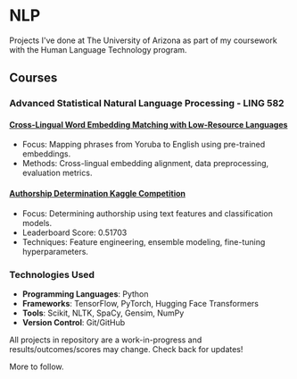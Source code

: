 # NLP 

Projects I've done at The University of Arizona as part of my coursework with the Human Language Technology program.

## Courses

### Advanced Statistical Natural Language Processing - LING 582

#### [Cross-Lingual Word Embedding Matching with Low-Resource Languages](https://smbirnbaum.github.io/work/nlp/cross-embed)

-   Focus: Mapping phrases from Yoruba to English using pre-trained embeddings.
-   Methods: Cross-lingual embedding alignment, data preprocessing, evaluation metrics.

#### [Authorship Determination Kaggle Competition](https://smbirnbaum.github.io/work/nlp/authorship-verification)

-   Focus: Determining authorship using text features and classification models.
-   Leaderboard Score: 0.51703
-   Techniques: Feature engineering, ensemble modeling, fine-tuning hyperparameters.


### Technologies Used

-   **Programming Languages**: Python
-   **Frameworks**: TensorFlow, PyTorch, Hugging Face Transformers
-   **Tools**: Scikit, NLTK, SpaCy, Gensim, NumPy
-   **Version Control**: Git/GitHub

All projects in repository are a work-in-progress and results/outcomes/scores may change. Check back for updates!

More to follow.